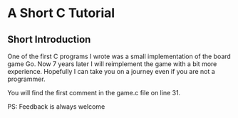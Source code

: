 # A Short C Tutorial

## Short Introduction

One of the first C programs I wrote was a small implementation of the board game Go.
Now 7 years later I will reimplement the game with a bit more experience. Hopefully I can take you on a journey even if you are not a programmer.

You will find the first comment in the game.c file on line 31.

PS: Feedback is always welcome

